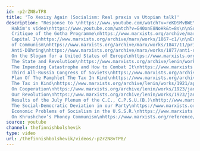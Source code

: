 ```yaml
---
id: -p2rZN8vTP8
title: 'To Xexizy Again (Socialism: Real praxis vs Utopian talk)'
description: "Response to \nhttps://www.youtube.com/watch?v=reKDSMvBWEY&t=2s\n\nComrade
  Hakim's video\nhttps://www.youtube.com/watch?v=G40xnE8NoHk&t=8s\n\nSources:\n\nMarx,
  Critique of the Gotha Programme\nhttps://www.marxists.org/archive/marx/works/1875/gotha/index.htm\n\nMarx,
  Capital I\nhttps://www.marxists.org/archive/marx/works/1867-c1/\n\nEngels, The Principles
  of Communism\nhttps://www.marxists.org/archive/marx/works/1847/11/prin-com.htm\n\nEngels,
  Anti-Dühring\nhttps://www.marxists.org/archive/marx/works/1877/anti-duhring/index.htm\n\nLenin,
  On the Slogan for a United States of Europe\nhttps://www.marxists.org/archive/lenin/works/1915/aug/23.htm\n\nLenin,
  The State and Revolution\nhttps://www.marxists.org/archive/lenin/works/1917/staterev/\n\nLenin,
  The Impending Catastrophe and How to Combat It\nhttps://www.marxists.org/archive/lenin/works/1917/ichtci/index.htm\n\nLenin,
  Third All-Russia Congress Of Soviets\nhttps://www.marxists.org/archive/lenin/works/1918/jan/10.htm\n\nLenin,
  Plan Of The Pamphlet The Tax In Kind\nhttps://www.marxists.org/archive/lenin/works/1921/apr/x01.htm\n\nLenin,
  The Tax in Kind\nhttps://www.marxists.org/archive/lenin/works/1921/apr/21.htm\n\nLenin,
  On Cooperation\nhttps://www.marxists.org/archive/lenin/works/1923/jan/06.htm\n\nLenin,
  Our Revolution\nhttps://www.marxists.org/archive/lenin/works/1923/jan/16.htm\n\nStalin,
  Results of the July Plenum of the C.C., C.P.S.U.(B.)\nhttp://www.marxistsfr.org/reference/archive/stalin/works/1928/07_13.htm\n\nStalin,
  The Social-Democratic Deviation in our Party\nhttps://www.marxists.org/reference/archive/stalin/works/1926/11/01.htm\n\nStalin,
  Economic Problems of Socialism in the U.S.S.R.\nhttps://www.marxists.org/reference/archive/stalin/works/1951/economic-problems/index.htm\n\nMao,
  On Khrushchov’s Phoney Communism\nhttps://www.marxists.org/reference/archive/mao/works/1964/phnycom.htm"
source: youtube
channel: thefinnishbolshevik
type: video
url: /thefinnishbolshevik/videos/-p2rZN8vTP8/
---
```

